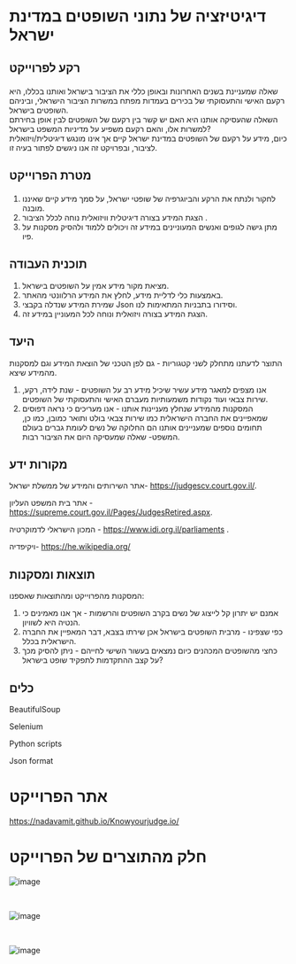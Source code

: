 # דיגיטיזציה של נתוני השופטים במדינת ישראל 

## <p> רקע לפרוייקט
שאלה שמעניינת בשנים האחרונות ובאופן כללי את הציבור בישראל ואותנו בכללו, היא רקעם האישי והתעסוקתי של בכירים בעמדות מפתח במשרות הציבור הישראלי,
וביניהם השופטים בישראל.<br>
השאלה שהעסיקה אותנו היא האם יש קשר בין רקעם של השופטים לבין אופן בחירתם למשרות אלו, והאם רקעם משפיע על מדיניות המשפט בישראל?<br> 
כיום, מידע על רקעם של השופטים במדינת ישראל קיים אך אינו מונגש דיגיטלית/ויזואלית לציבור, ובפרויקט זה אנו ניגשים לפתור בעיה זו.
</p>

## <p> מטרת הפרוייקט
1. לחקור ולנתח את הרקע והביוגרפיה של שופטי ישראל, על סמך מידע קיים שאיננו מובנה.<br> 
2. הצגת המידע בצורה דיגיטלית וויזואלית נוחה לכלל הציבור .<br>
3. מתן גישה לגופים ואנשים המעוניינים במידע זה ויכולים ללמוד ולהסיק מסקנות על פיו.
</P>


## תוכנית העבודה
1. מציאת מקור מידע אמין על השופטים בישראל.
2. באמצעות כלי לדליית מידע, לחלץ את המידע הרלוונטי מהאתר.
3. שמירת המידע שנדלה בקבצי Json וסידורו בתבניות המתאימות לנו.
4. הצגת המידע בצורה ויזואלית ונוחה לכל המעוניין במידע זה.


## היעד
התוצר לדעתנו מתחלק לשני קטגוריות - גם לפן הטכני של הוצאת המידע וגם למסקנות מהמידע שיצא.<br>
1. אנו מצפים למאגר מידע עשיר שיכיל מידע רב על השופטים - שנת לידה, רקע, שירות צבאי ועוד נקודות משמעותיות מעברם האישי והתעסוקתי של השופטים.<br>
2. המסקנות מהמידע שנחלץ מעניינות אותנו - אנו מעריכים כי נראה דפוסים שמאפיינים את החברה הישראלית כמו שירות צבאי בולט ותואר כמובן, כמו כן, תחומים נוספים  שמעניינים אותנו הם החלוקה של נשים לעומת גברים בעולם המשפט- שאלה שמעסיקה היום את הציבור רבות.
## מקורות ידע

אתר השירותים והמידע של ממשלת ישראל- https://judgescv.court.gov.il/.

אתר בית המשפט העליון - https://supreme.court.gov.il/Pages/JudgesRetired.aspx.

המכון הישראלי לדמוקרטיה - https://www.idi.org.il/parliaments .

ויקיפדיה- https://he.wikipedia.org/

## תוצאות ומסקנות
המסקנות מהפרוייקט ומהתוצאות שאספנו: <br>
1. אמנם יש יתרון קל לייצוג של נשים בקרב השופטים והרשמות - אך אנו מאמינים כי הנטיה היא לשוויון.<br> 
2. כפי שצפינו - מרבית השופטים בישראל אכן שירתו בצבא, דבר המאפיין את החברה הישראלית בכלל.<br>
3. כחצי מהשופטים המכהנים כיום נמצאים בעשור השישי לחייהם - ניתן להסיק מכך על קצב ההתקדמות לתפקיד שופט בישראל?
## כלים
BeautifulSoup

Selenium

Python scripts

Json format

# אתר הפרוייקט 
https://nadavamit.github.io/Knowyourjudge.io/


# חלק מהתוצרים של הפרוייקט
![image](https://user-images.githubusercontent.com/74128975/179817249-ae6426a0-dcc3-44f6-aebb-14dd3ea567c4.png)

<br>

![image](https://user-images.githubusercontent.com/74128975/179817345-735272e4-a10d-4546-a46d-b3d10192d95c.png)

<br>

![image](https://user-images.githubusercontent.com/74128975/179817299-0d34ba4f-0ea3-47b1-b5f9-e6b245b2415f.png)

